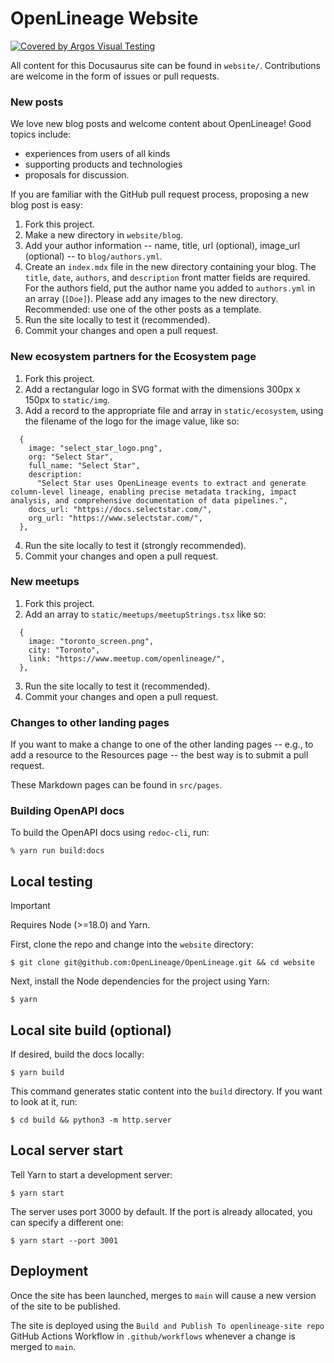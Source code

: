 # OpenLineage Website

[![Covered by Argos Visual Testing](https://argos-ci.com/badge.svg)](https://app.argos-ci.com/pawel-big-lebowski/docs/reference?utm_source=OpenLineage&utm_campaign=oss)

All content for this Docusaurus site can be found in `website/`. Contributions are welcome in the form of issues or pull requests.

### New posts

We love new blog posts and welcome content about OpenLineage! Good topics include:

* experiences from users of all kinds
* supporting products and technologies
* proposals for discussion.

If you are familiar with the GitHub pull request process, proposing a new blog post is easy:

1. Fork this project.
2. Make a new directory in `website/blog`.
3. Add your author information -- name, title, url (optional), image_url (optional) -- to `blog/authors.yml`. 
4. Create an `index.mdx` file in the new directory containing your blog. The `title`, `date`, `authors`, and `description` front matter fields are required. For the authors field, put the author name you added to `authors.yml` in an array (`[Doe]`). Please add any images to the new directory. Recommended: use one of the other posts as a template. 
5. Run the site locally to test it (recommended).
6. Commit your changes and open a pull request.

### New ecosystem partners for the Ecosystem page

1. Fork this project.
2. Add a rectangular logo in SVG format with the dimensions 300px x 150px to `static/img`.
3. Add a record to the appropriate file and array in `static/ecosystem`, using the filename of the logo for the image value, like so:

```tsx
  {
    image: "select_star_logo.png",
    org: "Select Star",
    full_name: "Select Star",
    description:
      "Select Star uses OpenLineage events to extract and generate column-level lineage, enabling precise metadata tracking, impact analysis, and comprehensive documentation of data pipelines.",
    docs_url: "https://docs.selectstar.com/",
    org_url: "https://www.selectstar.com/",
  },
```

4. Run the site locally to test it (strongly recommended).
5. Commit your changes and open a pull request.

### New meetups

1. Fork this project.
2. Add an array to `static/meetups/meetupStrings.tsx` like so:

```tsx
  {
    image: "toronto_screen.png",
    city: "Toronto",
    link: "https://www.meetup.com/openlineage/",
  },
```

3. Run the site locally to test it (recommended).
4. Commit your changes and open a pull request.

### Changes to other landing pages

If you want to make a change to one of the other landing pages -- e.g., to add a resource to the Resources page -- the best way is to submit a pull request.

These Markdown pages can be found in `src/pages`.

### Building OpenAPI docs

To build the OpenAPI docs using `redoc-cli`, run:

```shell
% yarn run build:docs
```

## Local testing

> [!IMPORTANT]
> Requires Node (>=18.0) and Yarn.

First, clone the repo and change into the `website` directory:

```shell
$ git clone git@github.com:OpenLineage/OpenLineage.git && cd website
```

Next, install the Node dependencies for the project using Yarn:

```shell
$ yarn
```

## Local site build (optional)

If desired, build the docs locally:

```shell
$ yarn build
```

This command generates static content into the `build` directory. If you want to look at it, run:

```shell
$ cd build && python3 -m http.server
```

## Local server start

Tell Yarn to start a development server:

```shell
$ yarn start
```

The server uses port 3000 by default. If the port is already allocated, you can specify a different one:

```shell
$ yarn start --port 3001
```

## Deployment

Once the site has been launched, merges to `main` will cause a new version of the site to be published.

The site is deployed using the `Build and Publish To openlineage-site repo` GitHub Actions Workflow in `.github/workflows` whenever a change is merged to `main`. 
